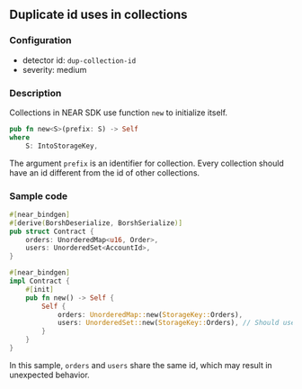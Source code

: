 ## Duplicate id uses in collections

### Configuration

* detector id: `dup-collection-id`
* severity: medium

### Description

Collections in NEAR SDK use function `new` to initialize itself.

```rust
pub fn new<S>(prefix: S) -> Self
where
    S: IntoStorageKey,
```

The argument `prefix` is an identifier for collection. Every collection should have an id different from the id of other collections.

### Sample code

```rust
#[near_bindgen]
#[derive(BorshDeserialize, BorshSerialize)]
pub struct Contract {
    orders: UnorderedMap<u16, Order>,
    users: UnorderedSet<AccountId>,
}

#[near_bindgen]
impl Contract {
    #[init]
    pub fn new() -> Self {
        Self {
            orders: UnorderedMap::new(StorageKey::Orders),
            users: UnorderedSet::new(StorageKey::Orders), // Should use `StorageKey::Users` here
        }
    }
}
```

In this sample, `orders` and `users` share the same id, which may result in unexpected behavior.